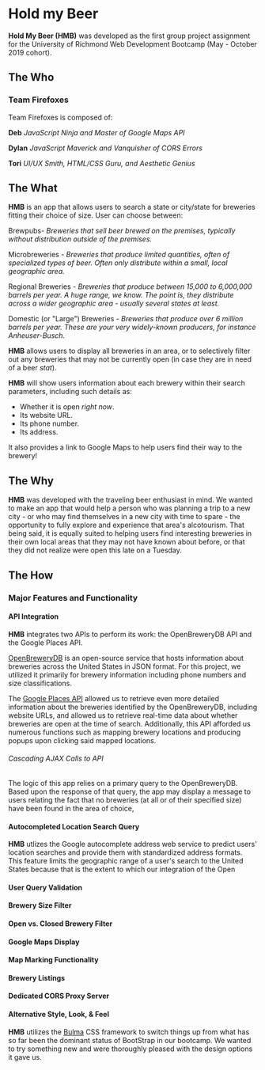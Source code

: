 # Hold my Beer

**Hold My Beer (HMB)** was developed as the first group project assignment for the University of Richmond Web Development Bootcamp (May - October 2019 cohort).


## The Who

### Team Firefoxes

Team Firefoxes is composed of:

**Deb**
*JavaScript Ninja and Master of Google Maps API*

**Dylan**
*JavaScript Maverick and Vanquisher of CORS Errors*

**Tori**
*UI/UX Smith, HTML/CSS Guru, and Aesthetic Genius*


## The What

**HMB** is an app that allows users to search a state or city/state for breweries fitting their choice of size. User can choose between:

Brewpubs- *Breweries that sell beer brewed on the premises, typically without distribution outside of the premises.*

Microbreweries - *Breweries that produce limited quantities, often of specialized types of beer. Often only distribute within a small, local geographic area.*

Regional Breweries - *Breweries that produce between 15,000 to 6,000,000 barrels per year. A huge range, we know. The point is, they distribute across a wider geographic area - usually several states at least.*

Domestic (or "Large") Breweries - *Breweries that produce over 6 million barrels per year. These are your very widely-known producers, for instance Anheuser-Busch.*


**HMB** allows users to display all breweries in an area, or to selectively filter out any breweries that may not be currently open (in case they are in need of a beer *stat*).


**HMB** will show users information about each brewery within their search parameters, including such details as:
* Whether it is open *right now*.
* Its website URL.
* Its phone number.
* Its address.

It also provides a link to Google Maps to help users find their way to the brewery!


## The Why

**HMB** was developed with the traveling beer enthusiast in mind. We wanted to make an app that would help a person who was planning a trip to a new city - or who may find themselves in a new city with time to spare - the opportunity to fully explore and experience that area's alcotourism. That being said, it is equally suited to helping users find interesting breweries in their own local areas that they may not have known about before, or that they did not realize were open this late on a Tuesday.


## The How

### Major Features and Functionality

#### API Integration

**HMB** integrates two APIs to perform its work: the OpenBreweryDB API and the Google Places API.

[OpenBreweryDB](https://www.openbrewerydb.org/) is an open-source service that hosts information about breweries across the United States in JSON format. For this project, we utilized it primarily for brewery information including phone numbers and size classifications.

The [Google Places API](https://developers.google.com/places/web-service/search) allowed us to retrieve even more detailed information about the breweries identified by the OpenBreweryDB, including website URLs, and allowed us to retrieve real-time data about whether breweries are open at the time of search. Additionally, this API afforded us numerous functions such as mapping brewery locations and producing popups upon clicking said mapped locations.

###### Cascading AJAX Calls to API

The logic of this app relies on a primary query to the OpenBreweryDB. Based upon the response of that query, the app may display a message to users relating the fact that no breweries (at all or of their specified size) have been found in the area of choice, 

#### Autocompleted Location Search Query

**HMB** utlizes the Google autocomplete address web service to predict users' location searches and provide them with standardized address formats. This feature limits the geographic range of a user's search to the United States because that is the extent to which our integration of the Open


#### User Query Validation




#### Brewery Size Filter




#### Open vs. Closed Brewery Filter




#### Google Maps Display




#### Map Marking Functionality




#### Brewery Listings




#### Dedicated CORS Proxy Server




#### Alternative Style, Look, & Feel

**HMB** utilizes the [Bulma](https://bulma.io/documentation/overview/start/) CSS framework to switch things up from what has so far been the dominant status of BootStrap in our bootcamp. We wanted to try something new and were thoroughly pleased with the design options it gave us.